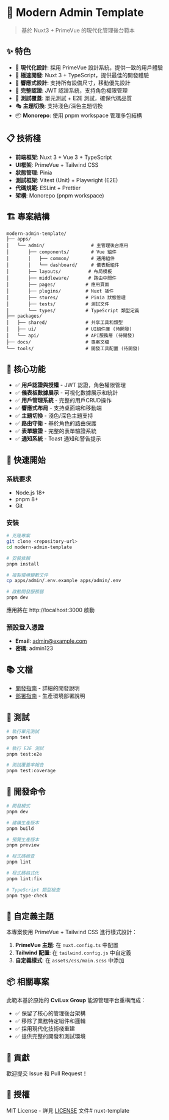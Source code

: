 # 🚀 Modern Admin Template

> 基於 Nuxt3 + PrimeVue 的現代化管理後台範本

## ✨ 特色

- 🎨 **現代化設計**: 採用 PrimeVue 設計系統，提供一致的用戶體驗
- 🚀 **極速開發**: Nuxt 3 + TypeScript，提供最佳的開發體驗
- 📱 **響應式設計**: 支持所有設備尺寸，移動優先設計
- 🔐 **完整認證**: JWT 認證系統，支持角色權限管理
- 🧪 **測試覆蓋**: 單元測試 + E2E 測試，確保代碼品質
- 🎭 **主題切換**: 支持淺色/深色主題切換
- 📦 **Monorepo**: 使用 pnpm workspace 管理多包結構

## 📋 技術棧

- **前端框架**: Nuxt 3 + Vue 3 + TypeScript
- **UI框架**: PrimeVue + Tailwind CSS
- **狀態管理**: Pinia
- **測試框架**: Vitest (Unit) + Playwright (E2E)
- **代碼規範**: ESLint + Prettier
- **架構**: Monorepo (pnpm workspace)

## 🏗️ 專案結構

```
modern-admin-template/
├── apps/
│   └── admin/                 # 主管理後台應用
│       ├── components/        # Vue 組件
│       │   ├── common/        # 通用組件
│       │   └── dashboard/     # 儀表板組件
│       ├── layouts/          # 布局模板
│       ├── middleware/       # 路由中間件
│       ├── pages/           # 應用頁面
│       ├── plugins/         # Nuxt 插件
│       ├── stores/          # Pinia 狀態管理
│       ├── tests/           # 測試文件
│       └── types/           # TypeScript 類型定義
├── packages/
│   ├── shared/              # 共享工具和類型
│   ├── ui/                  # UI組件庫 (待開發)
│   └── api/                 # API服務層 (待開發)
├── docs/                    # 專案文檔
└── tools/                   # 開發工具配置 (待開發)
```

## 🎯 核心功能

- ✅ **用戶認證與授權** - JWT 認證，角色權限管理
- ✅ **儀表板數據展示** - 可視化數據展示和統計
- ✅ **用戶管理系統** - 完整的用戶CRUD操作
- ✅ **響應式布局** - 支持桌面端和移動端
- ✅ **主題切換** - 淺色/深色主題支持
- ✅ **路由守衛** - 基於角色的路由保護
- ✅ **表單驗證** - 完整的表單驗證系統
- ✅ **通知系統** - Toast 通知和警告提示

## 🚦 快速開始

### 系統要求

- Node.js 18+ 
- pnpm 8+
- Git

### 安裝

```bash
# 克隆專案
git clone <repository-url>
cd modern-admin-template

# 安裝依賴
pnpm install

# 複製環境變數文件
cp apps/admin/.env.example apps/admin/.env

# 啟動開發服務器
pnpm dev
```

應用將在 http://localhost:3000 啟動

### 預設登入憑證

- **Email**: admin@example.com  
- **密碼**: admin123

## 📚 文檔

- [開發指南](./docs/development.md) - 詳細的開發說明
- [部署指南](./docs/deployment.md) - 生產環境部署說明

## 🧪 測試

```bash
# 執行單元測試
pnpm test

# 執行 E2E 測試  
pnpm test:e2e

# 測試覆蓋率報告
pnpm test:coverage
```

## 🔧 開發命令

```bash
# 開發模式
pnpm dev

# 建構生產版本
pnpm build

# 預覽生產版本
pnpm preview

# 程式碼檢查
pnpm lint

# 程式碼格式化
pnpm lint:fix

# TypeScript 類型檢查
pnpm type-check
```

## 🎨 自定義主題

本專案使用 PrimeVue + Tailwind CSS 進行樣式設計：

1. **PrimeVue 主題**: 在 `nuxt.config.ts` 中配置
2. **Tailwind 配置**: 在 `tailwind.config.js` 中自定義
3. **自定義樣式**: 在 `assets/css/main.scss` 中添加

## 📦 相關專案

此範本基於原始的 **CviLux Group** 能源管理平台重構而成：

- ✅ 保留了核心的管理後台架構
- ✅ 移除了業務特定組件和邏輯  
- ✅ 採用現代化技術棧重建
- ✅ 提供完整的開發和測試環境

## 🤝 貢獻

歡迎提交 Issue 和 Pull Request！

## 📄 授權

MIT License - 詳見 [LICENSE](./LICENSE) 文件# nuxt-template
